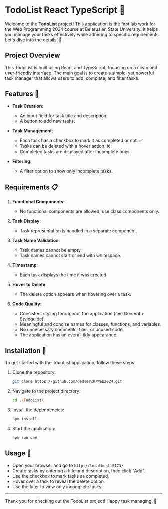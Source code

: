 # TodoList React TypeScript 📝

Welcome to the **TodoList** project! This application is the first lab work for the Web Programming 2024 course at Belarusian State University. It helps you manage your tasks effectively while adhering to specific requirements. Let's dive into the details! 🌟

## Project Overview

This TodoList is built using React and TypeScript, focusing on a clean and user-friendly interface. The main goal is to create a simple, yet powerful task manager that allows users to add, complete, and filter tasks.

## Features 🌈

- **Task Creation**: 
  - An input field for task title and description.
  - A button to add new tasks.
  
- **Task Management**: 
  - Each task has a checkbox to mark it as completed or not. ✅
  - Tasks can be deleted with a hover action. ❌
  - Completed tasks are displayed after incomplete ones.

- **Filtering**: 
  - A filter option to show only incomplete tasks.

## Requirements 📋

1. **Functional Components**: 
   - No functional components are allowed; use class components only.

2. **Task Display**: 
   - Task representation is handled in a separate component.

3. **Task Name Validation**:
   - Task names cannot be empty.
   - Task names cannot start or end with whitespace.

4. **Timestamp**: 
   - Each task displays the time it was created.

5. **Hover to Delete**: 
   - The delete option appears when hovering over a task.

6. **Code Quality**:
   - Consistent styling throughout the application (see General > Styleguide).
   - Meaningful and concise names for classes, functions, and variables.
   - No unnecessary comments, files, or unused code.
   - The application has an overall tidy appearance.

## Installation 🔧

To get started with the TodoList application, follow these steps:

1. Clone the repository:
   ```bash
   git clone https://github.com/dedserch/Web2024.git

2. Navigate to the project directory:
   ```bash
   cd .\TodoList\

3. Install the dependencies:
   ```bash
   npm install

4. Start the application:
   ```bash
   npm run dev

## Usage 🚀

- Open your browser and go to `http://localhost:5173/`
- Create tasks by entering a title and description, then click "Add".
- Use the checkbox to mark tasks as completed.
- Hover over a task to reveal the delete option.
- Use the filter to view only incomplete tasks.

---

Thank you for checking out the TodoList project! Happy task managing! 🎉
